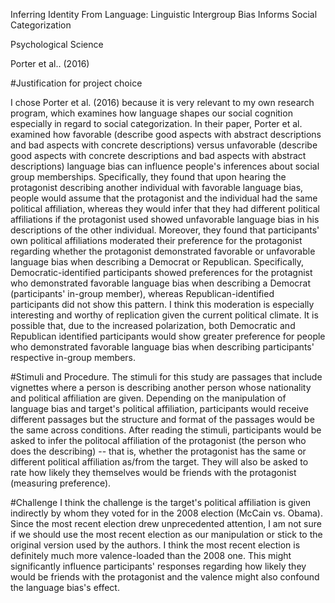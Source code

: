 Inferring Identity From Language: Linguistic Intergroup Bias Informs Social Categorization

Psychological Science

Porter et al.. (2016)

#Justification for project choice

I chose Porter et al. (2016) because it is very relevant to my own research program, which examines how language shapes our social cognition especially in regard to social categorization. In their paper, Porter et al. examined how favorable (describe good aspects with abstract descriptions and bad aspects with concrete descriptions) versus unfavorable (describe good aspects with concrete descriptions and bad aspects with abstract descriptions) language bias can influence people's inferences about social group memberships. Specifically, they found that upon hearing the protagonist describing another individual with favorable language bias, people would assume that the protagonist and the individual had the same political affiliation, whereas they would infer that they had different political affiliations if the protagonist used showed unfavorable language bias in his descriptions of the other individual. Moreover, they found that participants' own political affiliations moderated their preference for the protagonist regarding whether the protagonist demonstrated favorable or unfavorable language bias when describing a Democrat or Republican. Specifically, Democratic-identified participants showed preferences for the protagnist who demonstrated favorable language bias when describing a Democrat (participants' in-group member), whereas Republican-identified participants did not show this pattern. I think this moderation is especially interesting and worthy of replication given the current political climate. It is possible that, due to the increased polarization, both Democratic and Republican identified participants would show greater preference for people who demonstrated favorable language bias when describing participants' respective in-group members. 

#Stimuli and Procedure.
The stimuli for this study are passages that include vignettes where a person is describing another person whose nationality and political affiliation are given. Depending on the manipulation of language bias and target's political affiliation, participants would receive different passages but the structure and format of the passages would be the same across conditions. After reading the stimuli, participants would be asked to infer the politocal affiliation of the protagonist (the person who does the describing) -- that is, whether the protagonist has the same or different political affiliation as/from the target. They will also be asked to rate how likely they themselves would be friends with the protagonist (measuring preference). 

#Challenge
I think the challenge is the target's political affiliation is given indirectly by whom they voted for in the 2008 election (McCain vs. Obama). Since the most recent election drew unprecedented attention, I am not sure if we should use the most recent election as our manipulation or stick to the original version used by the authors. I think the most recent election is definitely much more valence-loaded than the 2008 one. This might significantly influence participants' responses regarding how likely they would be friends with the protagonist and the valence might also confound the language bias's effect.


